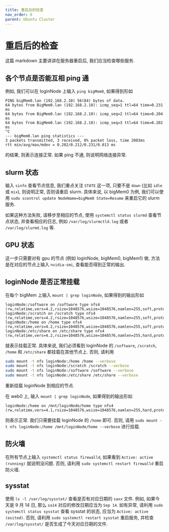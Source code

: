 ```yaml
---
title: 重启后的检查
nav_order: 6
parent: Ubuntu Cluster
---
```


# 重启后的检查

这篇 markdown 主要讲讲在服务器重启后, 我们应当检查哪些服务.

## 各个节点是否能互相 ping 通

例如, 我们可以在 loginNode 上输入 `ping bigMem0`, 如果得到形如

``` text
PING bigMem0.lan (192.168.2.10) 56(84) bytes of data.
64 bytes from BigMem0.lan (192.168.2.10): icmp_seq=1 ttl=64 time=0.231 ms
64 bytes from BigMem0.lan (192.168.2.10): icmp_seq=2 ttl=64 time=0.204 ms
64 bytes from BigMem0.lan (192.168.2.10): icmp_seq=3 ttl=64 time=0.202 ms
^C
--- bigMem0.lan ping statistics ---
3 packets transmitted, 3 received, 0% packet loss, time 2003ms
rtt min/avg/max/mdev = 0.202/0.212/0.231/0.013 ms
```

的结果, 则表示连接正常. 如果 ping 不通, 则说明网络连接异常.

## slurm 状态

输入 `sinfo` 查看节点信息, 我们重点关注 `STATE` 这一项, 只要不是 `down` (比如 `idle` 或 `mix`), 则说明正常, 否则请重启 slurm. 具体来说, 以 bigMem0 为例, 我们可以使用 `sudo scontrol update NodeName=bigMem0 State=Resume` 来重启它的 slurm 服务.

如果这种方法失败, 请移步至相应的节点, 使用 `systemctl status slurmd` 查看节点状态, 并查看相应的日志, 例如 `/var/log/slurmctld.log` 或者 `/var/log/slurmd.log` 等.

## GPU 状态

这一步只需要对有 gpu 的节点 (例如 loginNode, bigMem0, bigMem1) 做, 方法是在对应的节点上输入 `nvidia-smi`, 查看能否得到正常的输出.

## loginNode 是否正常挂载

在每个 bigMem 上输入 `mount | grep loginNode`, 如果得到的输出形如

``` text
loginNode:/software on /software type nfs4 (rw,relatime,vers=4.2,rsize=1048576,wsize=1048576,namlen=255,soft,proto=tcp,timeo=100,retrans=2,sec=sys,clientaddr=192.168.2.10,local_lock=none,addr=192.168.2.1,_netdev)
loginNode:/scratch on /scratch type nfs4 (rw,relatime,vers=4.2,rsize=1048576,wsize=1048576,namlen=255,soft,proto=tcp,timeo=100,retrans=2,sec=sys,clientaddr=192.168.2.10,local_lock=none,addr=192.168.2.1,_netdev)
loginNode:/home on /home type nfs4 (rw,relatime,vers=4.2,rsize=1048576,wsize=1048576,namlen=255,soft,proto=tcp,timeo=100,retrans=2,sec=sys,clientaddr=192.168.2.10,local_lock=none,addr=192.168.2.1,_netdev)
loginNode:/etc/share on /etc/share type nfs4 (rw,relatime,vers=4.2,rsize=1048576,wsize=1048576,namlen=255,hard,proto=tcp,timeo=600,retrans=2,sec=sys,clientaddr=192.168.2.10,local_lock=none,addr=192.168.2.1)
```

就表示挂载正常. 具体来说, 我们必须看到 loginNode 的 `/software`, `/scratch`, `/home` 和 `/etc/share` 都挂载在其他节点上. 否则, 请利用

``` bash
sudo mount -t nfs loginNode:/home /home --verbose
sudo mount -t nfs loginNode:/scratch /scratch --verbose
sudo mount -t nfs loginNode:/software /software --verbose
sudo mount -t nfs loginNode:/etc/share /etc/share --verbose
```

重新挂载 loginNode 到相应的节点.

在 web0 上, 输入 `mount | grep loginNode`, 如果得到的输出形如

``` text
loginNode:/home on /mnt/loginNode/home type nfs4 (rw,relatime,vers=4.1,rsize=1048576,wsize=1048576,namlen=255,hard,proto=tcp,timeo=600,retrans=2,sec=sys,clientaddr=192.168.2.100,local_lock=none,addr=192.168.2.1)
```

则表示正常. 我们只需要挂载 loginNode 的 `/home` 即可. 否则, 请用 `sudo mount -t nfs loginNode:/home /mnt/loginNode/home --verbose` 进行挂载.

## 防火墙

在所有节点上输入 `systemctl status firewalld`, 如果看到 `Active: active (running)` 就说明没问题. 否则, 请利用 `sudo systemctl restart firewalld` 重启防火墙.

## sysstat

使用 `ls -l /var/log/sysstat/` 查看是否有对应日期的 `saxx` 文件. 例如, 如果今天是 9 月 14 日, 那么 `sa14` 对应的修改日期应当为 `Sep 14`. 如有异常, 请利用 `sudo systemctl status sysstat` 查看 sysstat 的状态, 应当为 `Active: active (exited)`. 否则, 请利用 `sudo systemctl restart sysstat` 重启服务, 并检查 `/var/log/sysstat/` 是否生成了今天对应日期的文件.